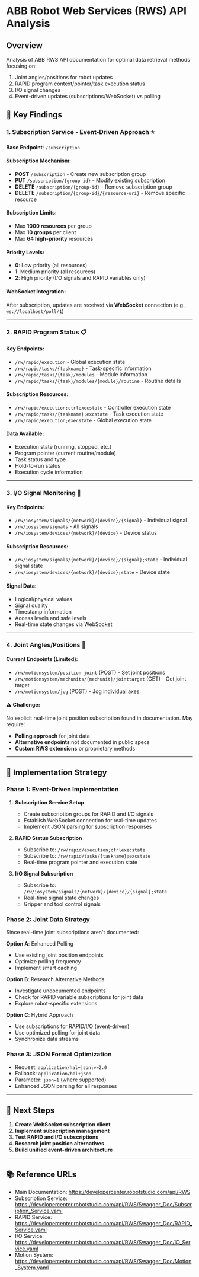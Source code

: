 # ABB Robot Web Services (RWS) API Analysis

## Overview
Analysis of ABB RWS API documentation for optimal data retrieval methods focusing on:
1. Joint angles/positions for robot updates
2. RAPID program context/pointer/task execution status  
3. I/O signal changes
4. Event-driven updates (subscriptions/WebSocket) vs polling

## 🎯 Key Findings

### 1. **Subscription Service** - Event-Driven Approach ⭐
**Base Endpoint**: `/subscription`

#### Subscription Mechanism:
- **POST** `/subscription` - Create new subscription group
- **PUT** `/subscription/{group-id}` - Modify existing subscription  
- **DELETE** `/subscription/{group-id}` - Remove subscription group
- **DELETE** `/subscription/{group-id}/{resource-uri}` - Remove specific resource

#### Subscription Limits:
- Max **1000 resources** per group
- Max **10 groups** per client
- Max **64 high-priority** resources

#### Priority Levels:
- **0**: Low priority (all resources)
- **1**: Medium priority (all resources) 
- **2**: High priority (I/O signals and RAPID variables only)

#### WebSocket Integration:
After subscription, updates are received via **WebSocket** connection (e.g., `ws://localhost/poll/1`)

---

### 2. **RAPID Program Status** 📋

#### Key Endpoints:
- `/rw/rapid/execution` - Global execution state
- `/rw/rapid/tasks/{taskname}` - Task-specific information
- `/rw/rapid/tasks/{task}/modules` - Module information
- `/rw/rapid/tasks/{task}/modules/{module}/routine` - Routine details

#### Subscription Resources:
- `/rw/rapid/execution;ctrlexecstate` - Controller execution state
- `/rw/rapid/tasks/{taskname};excstate` - Task execution state  
- `/rw/rapid/execution;execstate` - Global execution state

#### Data Available:
- Execution state (running, stopped, etc.)
- Program pointer (current routine/module)
- Task status and type
- Hold-to-run status
- Execution cycle information

---

### 3. **I/O Signal Monitoring** 🔌

#### Key Endpoints:
- `/rw/iosystem/signals/{network}/{device}/{signal}` - Individual signal
- `/rw/iosystem/signals` - All signals
- `/rw/iosystem/devices/{network}/{device}` - Device status

#### Subscription Resources:
- `/rw/iosystem/signals/{network}/{device}/{signal};state` - Individual signal state
- `/rw/iosystem/devices/{network}/{device};state` - Device state

#### Signal Data:
- Logical/physical values
- Signal quality
- Timestamp information
- Access levels and safe levels
- Real-time state changes via WebSocket

---

### 4. **Joint Angles/Positions** 🦾

#### Current Endpoints (Limited):
- `/rw/motionsystem/position-joint` (POST) - Set joint positions
- `/rw/motionsystem/mechunits/{mechunit}/jointtarget` (GET) - Get joint target
- `/rw/motionsystem/jog` (POST) - Jog individual axes

#### ⚠️ **Challenge**: 
No explicit real-time joint position subscription found in documentation. May require:
- **Polling approach** for joint data
- **Alternative endpoints** not documented in public specs
- **Custom RWS extensions** or proprietary methods

---

## 🔧 Implementation Strategy

### Phase 1: Event-Driven Implementation
1. **Subscription Service Setup**
   - Create subscription groups for RAPID and I/O signals
   - Establish WebSocket connection for real-time updates
   - Implement JSON parsing for subscription responses

2. **RAPID Status Subscription**
   - Subscribe to: `/rw/rapid/execution;ctrlexecstate`
   - Subscribe to: `/rw/rapid/tasks/{taskname};excstate`
   - Real-time program pointer and execution state

3. **I/O Signal Subscription** 
   - Subscribe to: `/rw/iosystem/signals/{network}/{device}/{signal};state`
   - Real-time signal state changes
   - Gripper and tool control signals

### Phase 2: Joint Data Strategy
Since real-time joint subscriptions aren't documented:

**Option A**: Enhanced Polling
- Use existing joint position endpoints
- Optimize polling frequency
- Implement smart caching

**Option B**: Research Alternative Methods  
- Investigate undocumented endpoints
- Check for RAPID variable subscriptions for joint data
- Explore robot-specific extensions

**Option C**: Hybrid Approach
- Use subscriptions for RAPID/I/O (event-driven)
- Use optimized polling for joint data
- Synchronize data streams

### Phase 3: JSON Format Optimization
- Request: `application/hal+json;v=2.0`
- Fallback: `application/hal+json`
- Parameter: `json=1` (where supported)
- Enhanced JSON parsing for all responses

---

## 🚀 Next Steps

1. **Create WebSocket subscription client**
2. **Implement subscription management**  
3. **Test RAPID and I/O subscriptions**
4. **Research joint position alternatives**
5. **Build unified event-driven architecture**

---

## 📚 Reference URLs
- Main Documentation: https://developercenter.robotstudio.com/api/RWS
- Subscription Service: https://developercenter.robotstudio.com/api/RWS/Swagger_Doc/Subscription_Service.yaml
- RAPID Service: https://developercenter.robotstudio.com/api/RWS/Swagger_Doc/RAPID_Service.yaml
- I/O Service: https://developercenter.robotstudio.com/api/RWS/Swagger_Doc/IO_Service.yaml
- Motion System: https://developercenter.robotstudio.com/api/RWS/Swagger_Doc/Motion_System.yaml